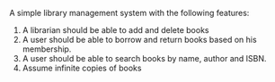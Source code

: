 A simple library management system with the following features:
1. A librarian should be able to add and delete books
2. A user should be able to borrow and return books based on his membership.
3. A user should be able to search books by name, author and ISBN.
4. Assume infinite copies of books

